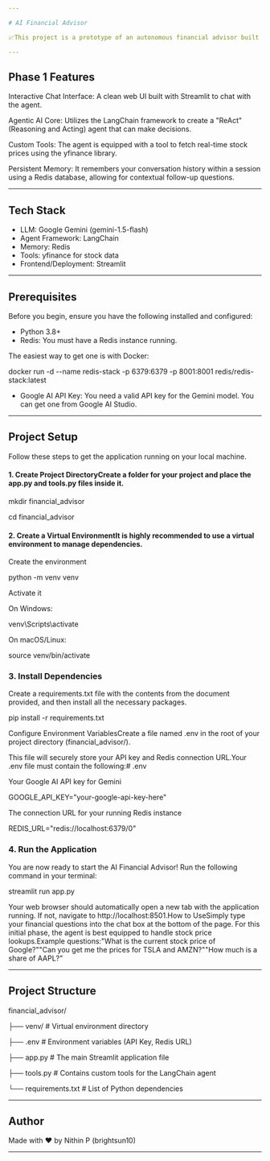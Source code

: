 ```yaml
---

# AI Financial Advisor 

📈This project is a prototype of an autonomous financial advisor built with Python. It uses a powerful agentic AI framework to provide financial information and advice through an interactive chat interface.This agent is powered by Google's Gemini LLM, structured with the LangChain framework, and deployed as a user-friendly web application using Streamlit.

---
```


## Phase 1 Features

Interactive Chat Interface: A clean web UI built with Streamlit to chat with the agent.

Agentic AI Core: Utilizes the LangChain framework to create a "ReAct" (Reasoning and Acting) agent that can make decisions.

Custom Tools: The agent is equipped with a tool to fetch real-time stock prices using the yfinance library.

Persistent Memory: It remembers your conversation history within a session using a Redis database, allowing for contextual follow-up questions.

---

## Tech Stack

- LLM: Google Gemini (gemini-1.5-flash)
- Agent Framework: LangChain
- Memory: Redis
- Tools: yfinance for stock data
- Frontend/Deployment: Streamlit

---

## Prerequisites

Before you begin, ensure you have the following installed and configured:

- Python 3.8+
- Redis: You must have a Redis instance running.

The easiest way to get one is with Docker:

docker run -d --name redis-stack -p 6379:6379 -p 8001:8001 redis/redis-stack:latest

- Google AI API Key: You need a valid API key for the Gemini model. You can get one from Google AI Studio.

---

## Project Setup

Follow these steps to get the application running on your local machine.

#### 1. Create Project DirectoryCreate a folder for your project and place the app.py and tools.py files inside it.

mkdir financial_advisor

cd financial_advisor

#### 2. Create a Virtual EnvironmentIt is highly recommended to use a virtual environment to manage dependencies.

Create the environment

python -m venv venv

Activate it

On Windows:

venv\Scripts\activate

On macOS/Linux:

source venv/bin/activate

### 3. Install Dependencies

Create a requirements.txt file with the contents from the document provided, and then install all the necessary packages.

pip install -r requirements.txt

Configure Environment VariablesCreate a file named .env in the root of your project directory (financial_advisor/). 

This file will securely store your API key and Redis connection URL.Your .env file must contain the following:# .env

Your Google AI API key for Gemini

GOOGLE_API_KEY="your-google-api-key-here"

The connection URL for your running Redis instance

REDIS_URL="redis://localhost:6379/0"

### 4. Run the Application

You are now ready to start the AI Financial Advisor! Run the following command in your terminal:

streamlit run app.py

Your web browser should automatically open a new tab with the application running. If not, navigate to http://localhost:8501.How to UseSimply type your financial questions into the chat box at the bottom of the page. For this initial phase, the agent is best equipped to handle stock price lookups.Example questions:"What is the current stock price of Google?""Can you get me the prices for TSLA and AMZN?""How much is a share of AAPL?"

---

## Project Structure

financial_advisor/

├── venv/                   # Virtual environment directory

├── .env                    # Environment variables (API Key, Redis URL)

├── app.py                  # The main Streamlit application file

├── tools.py                # Contains custom tools for the LangChain agent

└── requirements.txt        # List of Python dependencies

---

## Author 

Made with ❤️ by Nithin P (brightsun10)

---
